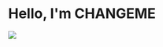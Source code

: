 # Hello, I'm CHANGEME
<a href="www.linkedin.com/in/aymen-sadouki-84268a1b4"><img src="https://img.shields.io/badge/-LinkedIn-0072b1?&style=for-the-badge&logo=linkedin&logoColor=white" /></a>
